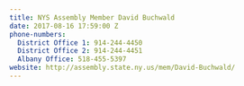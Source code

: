 ```yaml
---
title: NYS Assembly Member David Buchwald
date: 2017-08-16 17:59:00 Z
phone-numbers:
  District Office 1: 914-244-4450
  District Office 2: 914-244-4451
  Albany Office: 518-455-5397
website: http://assembly.state.ny.us/mem/David-Buchwald/
---
```


